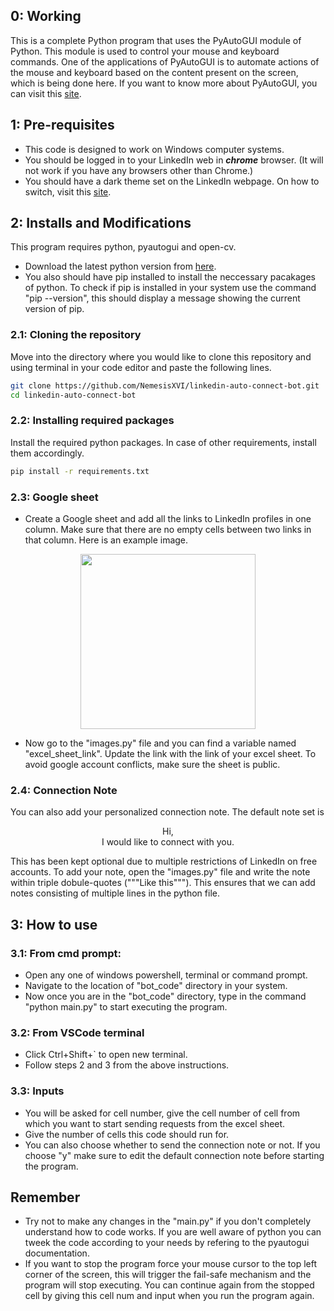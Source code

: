 ## 0: Working
This is a complete Python program that uses the PyAutoGUI module of Python. This module is used to control your mouse and keyboard commands. One of the applications of PyAutoGUI is to automate actions of the mouse and keyboard based on the content present on the screen, which is being done here. If you want to know more about PyAutoGUI, you can visit this [site](https://pyautogui.readthedocs.io/en/latest/).

## 1: Pre-requisites
* This code is designed to work on Windows computer systems.
* You should be logged in to your LinkedIn web in **_chrome_** browser. (It will not work if you have any browsers other than Chrome.)
* You should have a dark theme set on the LinkedIn webpage. On how to switch, visit this [site](https://www.linkedin.com/help/linkedin/answer/a524473/switch-between-dark-and-light-mode#:~:text=To%20switch%20to%20either%20dark,under%20Display%2C%20click%20Dark%20mode.).

## 2: Installs and Modifications

This program requires python, pyautogui and open-cv. 
* Download the latest python version from [here](https://www.python.org/downloads/).
* You also should have pip installed to install the neccessary pacakages of python. To check if pip is installed in your system use the command "pip --version", this should display a message showing the current version of pip.

### 2.1: Cloning the repository
Move into the directory where you would like to clone this repository and using terminal in your code editor and paste the following lines.
```bash
git clone https://github.com/NemesisXVI/linkedin-auto-connect-bot.git
cd linkedin-auto-connect-bot
```
### 2.2: Installing required packages
Install the required python packages. In case of other requirements, install them accordingly.
```bash
pip install -r requirements.txt
```

### 2.3: Google sheet
* Create a Google sheet and add all the links to LinkedIn profiles in one column. Make sure that there are no empty cells between two links in that column. Here is an example image.

<p align="center">
    <img src ="https://github.com/preetam-g/linkedin_connection_bot/assets/118665778/b3e1cdf5-0756-47ae-9335-4a6d2ea239a2" height = "280">
</p>

* Now go to the "images.py" file and you can find a variable named "excel_sheet_link". Update the link with the link of your excel sheet.  To avoid google account conflicts, make sure the sheet is public.

### 2.4: Connection Note
You can also add your personalized connection note. The default note set is 
<p align="center">
    Hi, <br />
    I would like to connect with you.
</p>
This has been kept optional due to multiple restrictions of LinkedIn on free accounts.
To add your note, open the "images.py" file and write the note within triple dobule-quotes ("""Like this"""). This ensures that we can add notes consisting of multiple lines in the python file.

## 3: How to use

### 3.1: From cmd prompt:
* Open any one of windows powershell, terminal or command prompt. 
* Navigate to the location of "bot_code" directory in your system.
* Now once you are in the "bot_code" directory, type in the command "python main.py" to start executing the program.

### 3.2: From VSCode terminal
* Click Ctrl+Shift+` to open new terminal.
* Follow steps 2 and 3 from the above instructions.

### 3.3: Inputs
* You will be asked for cell number, give the cell number of cell from which you want to start sending requests from the excel sheet.
* Give the number of cells this code should run for.
* You can also choose whether to send the connection note or not. If you choose "y" make sure to edit the default connection note before starting the program.

## Remember
* Try not to make any changes in the "main.py" if you don't completely understand how to code works. If you are well aware of python you can tweek the code according to your needs by refering to the pyautogui documentation. 
* If you want to stop the program force your mouse cursor to the top left corner of the screen, this will trigger the fail-safe mechanism and the program will stop executing. You can continue again from the stopped cell by giving this cell num and input when you run the program again.